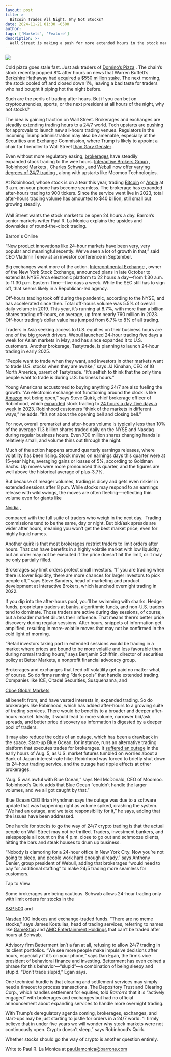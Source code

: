 ```yaml
---
layout: post
title: >-
  Bitcoin Trades All Night. Why Not Stocks?
date: 2024-11-21 01:30 -0500
author: 
tags: ['Markets', 'Feature']
description: >-
  Wall Street is making a push for more extended hours in the stock market, and Trump’s incoming regulators are likely to approve. What to know so you don’t lose your shirt.
---
```





 


 








![](https://images.barrons.com/im-79972653?width=548&height=365)






Cold pizza goes stale fast. Just ask traders of
[Domino’s Pizza](https://www.barrons.com/market-data/stocks/DPZ)
.
The chain’s stock recently popped 8% after hours on news that Warren Buffett’s
[Berkshire Hathaway](https://www.barrons.com/market-data/stocks/BRK.A)
had
[acquired a \$550 million stake.](https://www.barrons.com/articles/berkshire-hathaway-dominos-pizza-pool-stock-buy-92b3b674?mod=article_inline) 
The next morning, the stock cooled off and closed down 1%, leaving a bad taste for traders who had bought it piping hot the night before.


Such are the perils of trading after hours. But if you can bet on cryptocurrencies, sports, or the next president at all hours of the night, why not stocks? 


 The idea is gaining traction on Wall Street. Brokerages and exchanges are steadily extending trading hours to a 24/7 world. Tech upstarts are pushing for approvals to launch new all-hours trading venues. Regulators in the incoming Trump administration may also be amenable, especially at the Securities and Exchange Commission, where Trump is likely to appoint a chair far friendlier to Wall Street
[than Gary Gensler](https://www.barrons.com/articles/stock-market-sec-gary-gensler-81bee62a?mod=article_inline)
.


Even without more regulatory easing,
[brokerages](https://www.barrons.com/advisor/articles/charles-schwab-robinhood-brokerage-stocks-soar-trump-election-47ecaebc?mod=article_inline)
have steadily expanded stock trading to the wee hours.
[Interactive Brokers Group](https://www.barrons.com/market-data/stocks/IBKR)
,
[Robinhood Markets](https://www.barrons.com/market-data/stocks/HOOD)
,
[Charles Schwab](https://www.barrons.com/market-data/stocks/SCHW)
,
and Webull now offer
[varying degrees of 24/7 trading](https://www.barrons.com/advisor/articles/charles-schwab-24-hour-trading-d2981acc?mod=article_inline)
, along with upstarts like Moomoo Technologies.


At Robinhood, whose stock is on a tear this year, trading
[Bitcoin](https://www.barrons.com/market-data/cryptocurrencies/btcusd?iso=kraken&mod=article_chiclet)
or
[Apple](https://www.barrons.com/market-data/stocks/AAPL)
at 3 a.m. on your phone has become seamless. The brokerage has expanded after-hours trading to 900 tickers. Since the service went live in 2023, total after-hours trading volume has amounted to \$40 billion, still small but growing steadily.






#### 





Wall Street wants the stock market to be open 24 hours a day. Barron’s senior markets writer Paul R. La Monica explains the upsides and downsides of round-the-clock trading.

 
 Barron's Online
 






“New product innovations like 24-hour markets have been very, very popular and meaningful recently. We’ve seen a lot of growth in that,” said CEO Vladimir Tenev at an investor conference in September. 


Big exchanges want more of the action.
[Intercontinental Exchange](https://www.barrons.com/market-data/stocks/ICE)
,
owner of the New York Stock Exchange, announced plans in late October to extend its NYSE Arca electronic platform to 22 hours a day—from 1:30 a.m. to 11:30 p.m. Eastern Time—five days a week. While the SEC still has to sign off, that seems likely in a Republican-led agency.


Off-hours trading took off during the pandemic, according to the NYSE, and has accelerated since then. Total off-hours volume was 5.5% of overall daily volume in 2019. This year, it’s running at 8.7%, with more than a billion shares trading off-hours, on average, up from nearly 760 million in 2023. Off-hour trading’s dollar value has jumped from 6.7% to 8% of all trading. 


Traders in Asia seeking access to U.S. equities on their business hours are one of the big growth drivers. Webull launched 24-hour trading five days a week for Asian markets in May, and has since expanded it to U.S. customers. Another brokerage, Tastytrade, is planning to launch 24-hour trading in early 2025. 


“People want to trade when they want, and investors in other markets want to trade U.S. stocks when they are awake,” says JJ Kinahan, CEO of IG North America, parent of Tastytrade. “It’s selfish to think that the only time people want to trade is during U.S. business hours.”  


Young Americans accustomed to buying anything 24/7 are also fueling the growth. “An electronic exchange not functioning around the clock is like
[Amazon](https://www.barrons.com/market-data/stocks/AMZN)
not being open,” says Steve Quirk, chief brokerage officer of Robinhood, which
[expanded](https://www.barrons.com/articles/robinhood-markets-stock-price-trading-e738edf9?mod=article_inline) 
stock trading to
[24 hours a day, five days a week](https://newsroom.aboutrobinhood.com/the-robinhood-24-hour-market-is-here/?mod=article_inline)
in 2023. Robinhood customers “think of the markets in different ways,” he adds. “It’s not about the opening bell and closing bell.”


For now, overall premarket and after-hours volume is typically less than 10% of the average 11.3 billion shares traded daily on the NYSE and Nasdaq during regular business hours. Even 700 million shares changing hands is relatively small, and volume thins out through the night.






Much of the action happens around quarterly earnings releases, where volatility has been rising. Stock moves on earnings days this quarter were at 15-year highs, averaging gains or losses of 5%, according to Goldman Sachs. Up moves were more pronounced this quarter, and the figures are well above the historical average of plus-3.7%.


But because of meager volumes, trading is dicey and gets even riskier in extended sessions after 8 p.m. While stocks may respond to an earnings release with wild swings, the moves are often fleeting—reflecting thin volume even for giants like

 


[Nvidia](https://www.barrons.com/market-data/stocks/NVDA)
,

 compared with the full suite of traders who weigh in the next day. 
Trading commissions tend to be the same, day or night. But bid/ask spreads are wider after hours, meaning you won’t get the best market price, even for highly liquid names. 


Another quirk is that most brokerages restrict traders to limit orders after hours. That can have benefits in a highly volatile market with low liquidity, but an order may not be executed if the price doesn’t hit the limit, or it may be only partially filled. 


Brokerages say limit orders protect small investors. “If you are trading when there is lower liquidity, there are more chances for larger investors to pick people off,” says Steve Sanders, head of marketing and product development at Interactive Brokers, which launched overnight trading in 2022.


If you dip into the after-hours pool, you’ll be swimming with sharks. Hedge funds, proprietary traders at banks, algorithmic funds, and non-U.S. traders tend to dominate. Those traders are active during day sessions, of course, but a broader market dilutes their influence. That means there’s better price discovery during regular sessions. After hours, snippets of information get amplified, resulting in more-volatile moves that may not be confirmed in the cold light of morning. 


“Retail investors taking part in extended sessions would be trading in a market where prices are bound to be more volatile and less favorable than during normal trading hours,” says Benjamin Schiffrin, director of securities policy at Better Markets, a nonprofit financial advocacy group. 


Brokerages and exchanges that feed off volatility get paid no matter what, of course. So do firms running “dark pools” that handle extended trading. Companies like ICE, Citadel Securities, Susquehanna, and

 


[Cboe Global Markets](https://www.barrons.com/market-data/stocks/CBOE)
 

 all benefit from, and have vested interests in, expanded trading. So do brokerages like Robinhood, which has added after-hours to a growing suite of trading services. 
There would be benefits to a broader and deeper after-hours market. Ideally, it would lead to more volume, narrower bid/ask spreads, and better price discovery as information is digested by a deeper pool of traders. 


It may also reduce the odds of an outage, which has been a drawback in the space. Start-up Blue Ocean, for instance, runs an alternative trading platform that executes trades for brokerages. It
[suffered an outage](https://www.wsj.com/livecoverage/stock-market-today-dow-sp500-nasdaq-live-08-05-2024/card/key-platform-for-overnight-stock-trading-to-remain-offline-tonight-equBOp1ZszA05LRioTpb?mod=article_inline)
in the early hours of Aug. 5, as U.S. market futures tumbled on worries about a Bank of Japan interest-rate hike. Robinhood was forced to briefly shut down its 24-hour trading service, and the outage had ripple effects at other brokerages.


“Aug. 5 was awful with Blue Ocean,” says Neil McDonald, CEO of Moomoo. Robinhood’s Quirk adds that Blue Ocean “couldn’t handle the larger volumes, and we all got caught by that.”


Blue Ocean CEO Brian Hyndman says the outage was due to a software update that was happening right as volume spiked, crashing the system. “We had an outage, and we take responsibility for it,” he says, adding that the issues have been addressed.


One hurdle for stocks to go the way of 24/7 crypto trading is that the actual people on Wall Street may not be thrilled. Traders, investment bankers, and salespeople all count on the 4 p.m. close to go out and schmooze clients, hitting the bars and steak houses to drum up business. 


“Nobody is clamoring for a 24-hour office in New York City. Now you’re not going to sleep, and people work hard enough already,” says Anthony Denier, group president of Webull, adding that brokerages “would need to pay for additional staffing” to make 24/5 trading more seamless for customers. 






Tap to View




Some brokerages are being cautious. Schwab allows 24-hour trading only with limit orders for stocks in the

[S&P 500](https://www.barrons.com/market-data/indexes/spx?mod=article_chiclet)
and

[Nasdaq 100](https://www.barrons.com/market-data/indexes/ndx?mod=article_chiclet)
indexes and exchange-traded funds. “There are no meme stocks,” says James Kostulias, head of trading services, referring to names like
[GameStop](https://www.barrons.com/market-data/stocks/GME)
and
[AMC Entertainment Holdings](https://www.barrons.com/market-data/stocks/AMC)
that can’t be traded after hours at Schwab.


Advisory firm Betterment isn’t a fan at all, refusing to allow 24/7 trading in its client portfolios. “We see more people make impulsive decisions after hours, especially if it’s on your phone,” says Dan Egan, the firm’s vice president of behavioral finance and investing. Betterment has even coined a phrase for this behavior—“slupid”—a combination of being sleepy and stupid. “Don’t trade slupid,” Egan says.


One technical hurdle is that clearing and settlement services may simply need a timeout to process transactions. The Depository Trust and Clearing Corp., which handles settlement for equities, told
*Barron’s* 
that it is “actively engaged” with brokerages and exchanges but had no official announcement about expanding services to handle more overnight trading.


With Trump’s deregulatory agenda coming, brokerages, exchanges, and start-ups may be just starting to jostle for orders in a 24/7 world. “I firmly believe that in under five years we will wonder why stock markets were not continuously open. Crypto doesn’t sleep,” says Robinhood’s Quirk. 


Whether stocks should go the way of crypto is another question entirely.


Write to Paul R. La Monica at
[paul.lamonica@barrons.com](mailto:paul.lamonica@barrons.com)









